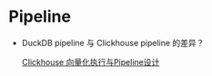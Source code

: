 # Pipeline

- DuckDB pipeline 与 Clickhouse pipeline 的差异？

  [Clickhouse 向量化执行与Pipeline设计](https://ucasfl.github.io/slides/DataFun-ClickHouse-Vectorization-and-Pipeline.pdf) 
  

